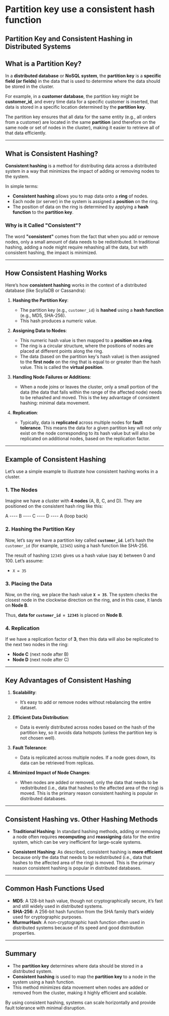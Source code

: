 # Partition key use a consistent hash function

## Partition Key and Consistent Hashing in Distributed Systems

## What is a **Partition Key**?

In a **distributed database** or **NoSQL system**, the **partition key** is a **specific field (or fields)** in the data that is used to determine where the data should be stored in the cluster.

For example, in a **customer database**, the partition key might be **customer_id**, and every time data for a specific customer is inserted, that data is stored in a specific location determined by the **partition key**.

The partition key ensures that all data for the same entity (e.g., all orders from a customer) are located in the same **partition** (and therefore on the same node or set of nodes in the cluster), making it easier to retrieve all of that data efficiently.

---

## What is **Consistent Hashing**?

**Consistent hashing** is a method for distributing data across a distributed system in a way that minimizes the impact of adding or removing nodes to the system.

In simple terms:

- **Consistent hashing** allows you to map data onto a **ring** of nodes.
- Each node (or server) in the system is assigned a **position** on the ring.
- The position of data on the ring is determined by applying a **hash function** to the **partition key**.

### Why is it Called **"Consistent"**?

The word **"consistent"** comes from the fact that when you add or remove nodes, only a small amount of data needs to be redistributed. In traditional hashing, adding a node might require rehashing all the data, but with consistent hashing, the impact is minimized.

---

## How **Consistent Hashing** Works

Here’s how **consistent hashing** works in the context of a distributed database (like ScyllaDB or Cassandra):

1. **Hashing the Partition Key**:
   - The partition key (e.g., `customer_id`) is **hashed** using a **hash function** (e.g., MD5, SHA-256).
   - This hash produces a numeric value.

2. **Assigning Data to Nodes**:
   - This numeric hash value is then mapped to a **position on a ring**.
   - The ring is a circular structure, where the positions of nodes are placed at different points along the ring.
   - The data (based on the partition key's hash value) is then assigned to the **first node** on the ring that is equal to or greater than the hash value. This is called the **virtual position**.

3. **Handling Node Failures or Additions**:
   - When a node joins or leaves the cluster, only a small portion of the data (the data that falls within the range of the affected node) needs to be rehashed and moved. This is the key advantage of consistent hashing: minimal data movement.

4. **Replication**:
   - Typically, data is **replicated** across multiple nodes for **fault tolerance**. This means the data for a given partition key will not only exist on the node corresponding to its hash value but will also be replicated on additional nodes, based on the replication factor.

---

## Example of **Consistent Hashing**

Let’s use a simple example to illustrate how consistent hashing works in a cluster.

### 1. **The Nodes**

Imagine we have a cluster with **4 nodes** (A, B, C, and D). They are positioned on the consistent hash ring like this:

A ---- B ---- C ---- D ---- A (loop back)

### 2. **Hashing the Partition Key**

Now, let’s say we have a partition key called **`customer_id`**. Let’s hash the `customer_id` (for example, `12345`) using a hash function like SHA-256.

The result of hashing `12345` gives us a hash value (say **`X`**) between 0 and 100. Let’s assume:

- `X = 35`

### 3. **Placing the Data**

Now, on the ring, we place the hash value **`X = 35`**. The system checks the closest node in the clockwise direction on the ring, and in this case, it lands on **Node B**.

Thus, **data for `customer_id = 12345`** is placed on **Node B**.

### 4. **Replication**

If we have a replication factor of **3**, then this data will also be replicated to the next two nodes in the ring:

- **Node C** (next node after B)
- **Node D** (next node after C)

---

## Key Advantages of **Consistent Hashing**

1. **Scalability**:
   - It’s easy to add or remove nodes without rebalancing the entire dataset.

2. **Efficient Data Distribution**:
   - Data is evenly distributed across nodes based on the hash of the partition key, so it avoids data hotspots (unless the partition key is not chosen well).

3. **Fault Tolerance**:
   - Data is replicated across multiple nodes. If a node goes down, its data can be retrieved from replicas.

4. **Minimized Impact of Node Changes**:
   - When nodes are added or removed, only the data that needs to be redistributed (i.e., data that hashes to the affected area of the ring) is moved. This is the primary reason consistent hashing is popular in distributed databases.

---

## Consistent Hashing vs. Other Hashing Methods

- **Traditional Hashing**: In standard hashing methods, adding or removing a node often requires **recomputing** and **reassigning** data for the entire system, which can be very inefficient for large-scale systems.
  
- **Consistent Hashing**: As described, consistent hashing is **more efficient** because only the data that needs to be redistributed (i.e., data that hashes to the affected area of the ring) is moved. This is the primary reason consistent hashing is popular in distributed databases.

---

## Common Hash Functions Used

- **MD5**: A 128-bit hash value, though not cryptographically secure, it’s fast and still widely used in distributed systems.
- **SHA-256**: A 256-bit hash function from the SHA family that’s widely used for cryptographic purposes.
- **MurmurHash**: A non-cryptographic hash function often used in distributed systems because of its speed and good distribution properties.

---

## Summary

- The **partition key** determines where data should be stored in a distributed system.
- **Consistent hashing** is used to map the **partition key** to a node in the system using a hash function.
- This method minimizes data movement when nodes are added or removed from the cluster, making it highly efficient and scalable.
  
By using consistent hashing, systems can scale horizontally and provide fault tolerance with minimal disruption.
